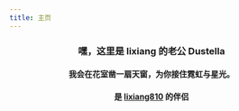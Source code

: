 ```yaml
---
title: 主页
---
```


<script setup>
const isFromMyWife = document.referrer == "https://stblog.penclub.club/" 
if (isFromMyWife) {
    console.log("我和lixiang永远属于彼此")
}
</script>

<h3 align="center"> 嘿，这里是 lixiang 的老公 Dustella </h3>

<h4 align="center">
我会在花室凿一扇天窗，为你接住霓虹与星光。
</h4>

<h4 align="center" v-if="isFromMyWife">
是 <a href="https://lixiang810.github.io" target="_blank">lixiang810</a> 的伴侣
</h4>